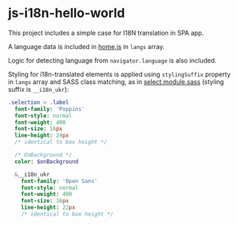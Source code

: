# js-i18n-hello-world

This project includes a simple case for I18N translation in SPA app.

A language data is included in [home.js](./src/js/home.js) in `langs` array.

Logic for detecting language from `navigator.language` is also included.

Styling for i18n-translated elements is applied using `stylingSuffix` property in `langs` array and SASS class matching, as in [select.module.sass](./src/styles/select.module.sass) (styling suffix is `__i18n_ukr`):

```sass
.selection > .label
  font-family: 'Poppins'
  font-style: normal
  font-weight: 400
  font-size: 16px
  line-height: 24px
  /* identical to box height */

  /* OnBackground */
  color: $onBackground

  &__i18n_ukr
    font-family: 'Open Sans'
    font-style: normal
    font-weight: 400
    font-size: 16px
    line-height: 22px
    /* identical to box height */
```
